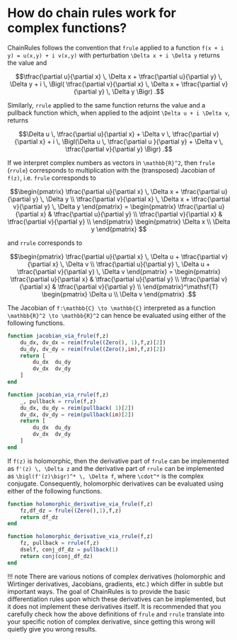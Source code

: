 # How do chain rules work for complex functions?

ChainRules follows the convention that `frule` applied to a function ``f(x + i y) = u(x,y) + i v(x,y)`` with perturbation ``\Delta x + i \Delta y`` returns the value and
```math
\tfrac{\partial u}{\partial x} \, \Delta x + \tfrac{\partial u}{\partial y} \, \Delta y + i \, \Bigl( \tfrac{\partial v}{\partial x} \, \Delta x + \tfrac{\partial v}{\partial y} \, \Delta y \Bigr)
.
```
Similarly, `rrule` applied to the same function returns the value and a pullback function which, when applied to the adjoint ``\Delta u + i \Delta v``, returns
```math
\Delta u \, \tfrac{\partial u}{\partial x} + \Delta v \, \tfrac{\partial v}{\partial x} + i \, \Bigl(\Delta u \, \tfrac{\partial u }{\partial y} + \Delta v \, \tfrac{\partial v}{\partial y} \Bigr)
.
```
If we interpret complex numbers as vectors in ``\mathbb{R}^2``, then `frule` (`rrule`) corresponds to multiplication with the (transposed) Jacobian of ``f(z)``, i.e. `frule` corresponds to
```math
\begin{pmatrix}
\tfrac{\partial u}{\partial x} \, \Delta x + \tfrac{\partial u}{\partial y} \, \Delta y
\\
\tfrac{\partial v}{\partial x} \, \Delta x + \tfrac{\partial v}{\partial y} \, \Delta y
\end{pmatrix}
=
\begin{pmatrix}
\tfrac{\partial u}{\partial x} & \tfrac{\partial u}{\partial y} \\
\tfrac{\partial v}{\partial x} & \tfrac{\partial v}{\partial y} \\
\end{pmatrix}
\begin{pmatrix}
\Delta x \\ \Delta y
\end{pmatrix}

```
and `rrule` corresponds to
```math
\begin{pmatrix}
\tfrac{\partial u}{\partial x} \, \Delta u + \tfrac{\partial v}{\partial x} \, \Delta v
\\
\tfrac{\partial u}{\partial y} \, \Delta u + \tfrac{\partial v}{\partial y} \, \Delta v
\end{pmatrix}
=
\begin{pmatrix}
\tfrac{\partial u}{\partial x} & \tfrac{\partial u}{\partial y} \\
\tfrac{\partial v}{\partial x} & \tfrac{\partial v}{\partial y} \\
\end{pmatrix}^\mathsf{T}
\begin{pmatrix}
\Delta u \\ \Delta v
\end{pmatrix}
.
```
The Jacobian of ``f:\mathbb{C} \to \mathbb{C}`` interpreted as a function ``\mathbb{R}^2 \to \mathbb{R}^2`` can hence be evaluated using either of the following functions.
```julia
function jacobian_via_frule(f,z)
    du_dx, dv_dx = reim(frule((Zero(), 1),f,z)[2])
    du_dy, dv_dy = reim(frule((Zero(),im),f,z)[2])
    return [
        du_dx  du_dy
        dv_dx  dv_dy
    ]
end
```
```julia
function jacobian_via_rrule(f,z)
    _, pullback = rrule(f,z)
    du_dx, du_dy = reim(pullback( 1)[2])
    dv_dx, dv_dy = reim(pullback(im)[2])
    return [
        du_dx  du_dy
        dv_dx  dv_dy
    ]
end
```

If ``f(z)`` is holomorphic, then the derivative part of `frule` can be implemented as ``f'(z) \, \Delta z`` and the derivative part of `rrule` can be implemented as ``\bigl(f'(z)\bigr)^* \, \Delta f``, where ``\cdot^*`` is the complex conjugate.
Consequently, holomorphic derivatives can be evaluated using either of the following functions.
```julia
function holomorphic_derivative_via_frule(f,z)
    fz,df_dz = frule((Zero(),1),f,z)
    return df_dz
end
```
```julia
function holomorphic_derivative_via_rrule(f,z)
    fz, pullback = rrule(f,z)
    dself, conj_df_dz = pullback(1)
    return conj(conj_df_dz)
end
```

!!! note
    There are various notions of complex derivatives (holomorphic and Wirtinger derivatives, Jacobians, gradients, etc.) which differ in subtle but important ways.
    The goal of ChainRules is to provide the basic differentiation rules upon which these derivatives can be implemented, but it does not implement these derivatives itself.
    It is recommended that you carefully check how the above definitions of `frule` and `rrule` translate into your specific notion of complex derivative, since getting this wrong will quietly give you wrong results.
